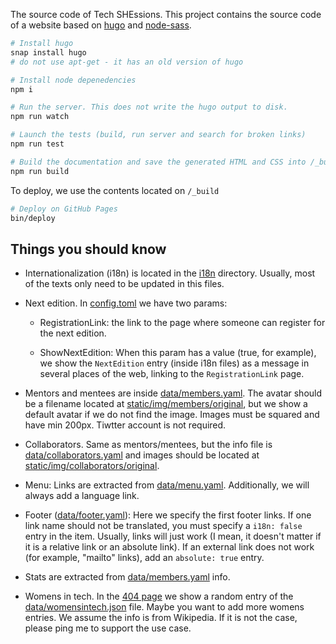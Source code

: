 The source code of Tech SHEssions. This project contains the source code of a website based on [hugo](https://github.com/gohugoio) and [node-sass](https://github.com/sass/node-sass). 

```bash
# Install hugo
snap install hugo
# do not use apt-get - it has an old version of hugo

# Install node depenedencies
npm i

# Run the server. This does not write the hugo output to disk. 
npm run watch

# Launch the tests (build, run server and search for broken links)
npm run test

# Build the documentation and save the generated HTML and CSS into /_build
npm run build
```

To deploy, we use the contents located on `/_build`

```bash
# Deploy on GitHub Pages
bin/deploy
```

## Things you should know

- Internationalization (i18n) is located in the [i18n](i18n) directory. Usually, most of the texts only need to be updated in this files.

- Next edition. In [config.toml](config.toml) we have two params:

  - RegistrationLink: the link to the page where someone can register for the next edition.

  - ShowNextEdition: When this param has a value (true, for example), we show the `NextEdition` entry (inside i18n files) as a message in several places of the web, linking to the `RegistrationLink` page.

- Mentors and mentees are inside [data/members.yaml](data/members.yaml). The avatar should be a filename located at [static/img/members/original](static/img/members/original), but we show a default avatar if we do not find the image. Images must be squared and have min 200px. Tiwtter account is not required.

- Collaborators. Same as mentors/mentees, but the info file is [data/collaborators.yaml](data/collaborators.yaml) and images should be located at [static/img/collaborators/original](static/img/collaborators/original).

- Menu: Links are extracted from [data/menu.yaml](data.yaml). Additionally, we will always add a language link.

- Footer ([data/footer.yaml](data/footer.yaml)): Here we specify the first footer links. If one link name should not be translated, you must specify a `i18n: false` entry in the item. Usually, links will just work (I mean, it doesn't matter if it is a relative link or an absolute link). If an external link does not work (for example, "mailto" links), add an `absolute: true` entry.

- Stats are extracted from [data/members.yaml](data/members.yaml) info.

- Womens in tech. In the [404 page](layouts/404.html) we show a random entry of the [data/womensintech.json](data/womensintech.json) file. Maybe you want to add more womens entries. We assume the info is from Wikipedia. If it is not the case, please ping me to support the use case.
